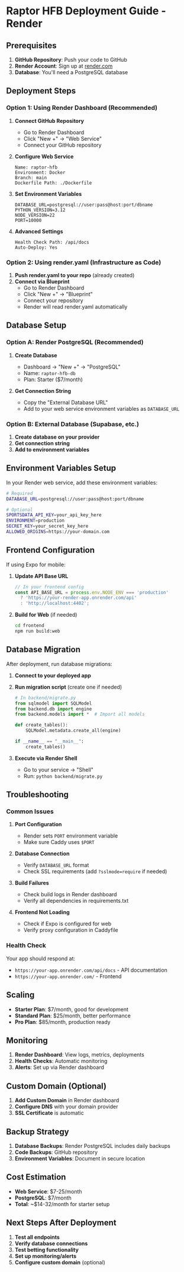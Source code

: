 # Raptor HFB Deployment Guide - Render

## Prerequisites

1. **GitHub Repository**: Push your code to GitHub
2. **Render Account**: Sign up at [render.com](https://render.com)
3. **Database**: You'll need a PostgreSQL database

## Deployment Steps

### Option 1: Using Render Dashboard (Recommended)

1. **Connect GitHub Repository**
   - Go to Render Dashboard
   - Click "New +" → "Web Service"
   - Connect your GitHub repository

2. **Configure Web Service**
   ```
   Name: raptor-hfb
   Environment: Docker
   Branch: main
   Dockerfile Path: ./Dockerfile
   ```

3. **Set Environment Variables**
   ```
   DATABASE_URL=postgresql://user:pass@host:port/dbname
   PYTHON_VERSION=3.12
   NODE_VERSION=22
   PORT=10000
   ```

4. **Advanced Settings**
   ```
   Health Check Path: /api/docs
   Auto-Deploy: Yes
   ```

### Option 2: Using render.yaml (Infrastructure as Code)

1. **Push render.yaml to your repo** (already created)
2. **Connect via Blueprint**
   - Go to Render Dashboard
   - Click "New +" → "Blueprint"
   - Connect your repository
   - Render will read render.yaml automatically

## Database Setup

### Option A: Render PostgreSQL (Recommended)

1. **Create Database**
   - Dashboard → "New +" → "PostgreSQL"
   - Name: `raptor-hfb-db`
   - Plan: Starter ($7/month)

2. **Get Connection String**
   - Copy the "External Database URL"
   - Add to your web service environment variables as `DATABASE_URL`

### Option B: External Database (Supabase, etc.)

1. **Create database on your provider**
2. **Get connection string**
3. **Add to environment variables**

## Environment Variables Setup

In your Render web service, add these environment variables:

```bash
# Required
DATABASE_URL=postgresql://user:pass@host:port/dbname

# Optional
SPORTSDATA_API_KEY=your_api_key_here
ENVIRONMENT=production
SECRET_KEY=your_secret_key_here
ALLOWED_ORIGINS=https://your-domain.com
```

## Frontend Configuration

If using Expo for mobile:

1. **Update API Base URL**
   ```typescript
   // In your frontend config
   const API_BASE_URL = process.env.NODE_ENV === 'production' 
     ? 'https://your-render-app.onrender.com/api'
     : 'http://localhost:4402';
   ```

2. **Build for Web** (if needed)
   ```bash
   cd frontend
   npm run build:web
   ```

## Database Migration

After deployment, run database migrations:

1. **Connect to your deployed app**
2. **Run migration script** (create one if needed)
   ```python
   # In backend/migrate.py
   from sqlmodel import SQLModel
   from backend.db import engine
   from backend.models import *  # Import all models
   
   def create_tables():
       SQLModel.metadata.create_all(engine)
   
   if __name__ == "__main__":
       create_tables()
   ```

3. **Execute via Render Shell**
   - Go to your service → "Shell"
   - Run: `python backend/migrate.py`

## Troubleshooting

### Common Issues

1. **Port Configuration**
   - Render sets `PORT` environment variable
   - Make sure Caddy uses `$PORT`

2. **Database Connection**
   - Verify `DATABASE_URL` format
   - Check SSL requirements (add `?sslmode=require` if needed)

3. **Build Failures**
   - Check build logs in Render dashboard
   - Verify all dependencies in requirements.txt

4. **Frontend Not Loading**
   - Check if Expo is configured for web
   - Verify proxy configuration in Caddyfile

### Health Check

Your app should respond at:
- `https://your-app.onrender.com/api/docs` - API documentation
- `https://your-app.onrender.com/` - Frontend

## Scaling

- **Starter Plan**: $7/month, good for development
- **Standard Plan**: $25/month, better performance
- **Pro Plan**: $85/month, production ready

## Monitoring

1. **Render Dashboard**: View logs, metrics, deployments
2. **Health Checks**: Automatic monitoring
3. **Alerts**: Set up via Render dashboard

## Custom Domain (Optional)

1. **Add Custom Domain** in Render dashboard
2. **Configure DNS** with your domain provider
3. **SSL Certificate** is automatic

## Backup Strategy

1. **Database Backups**: Render PostgreSQL includes daily backups
2. **Code Backups**: GitHub repository
3. **Environment Variables**: Document in secure location

## Cost Estimation

- **Web Service**: $7-25/month
- **PostgreSQL**: $7/month
- **Total**: ~$14-32/month for starter setup

## Next Steps After Deployment

1. **Test all endpoints**
2. **Verify database connections**
3. **Test betting functionality**
4. **Set up monitoring/alerts**
5. **Configure custom domain** (optional)
